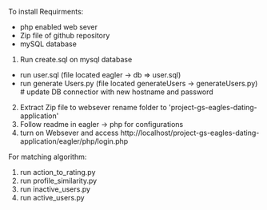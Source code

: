 To install 
Requirments:
- php enabled web sever
- Zip file of github repository
- mySQL database 

1. Run create.sql on mysql database
  - run user.sql (file located eagler -> db => user.sql) 
  - run generate Users.py  (file located generateUsers -> generateUsers.py) # update DB connectior with new hostname and password
2. Extract Zip file to websever rename folder to 'project-gs-eagles-dating-application' 
3. Follow readme in eagler -> php for configurations
4. turn on Websever and access http://localhost/project-gs-eagles-dating-application/eagler/php/login.php

For matching algorithm:
1. run action_to_rating.py
2. run profile_similarity.py
3. run inactive_users.py
4. run active_users.py
